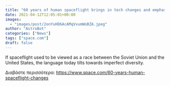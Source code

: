 ```yaml
---
title: "60 years of human spaceflight brings in tech changes and emphasis on diversity"
date: 2021-04-12T12:05:01+00:00
images:
  - "images/post/2onYuHD6AcAMqVvumWoBZA.jpeg"
author: "AstroBot"
categories: ["News"]
tags: ["space.com"]
draft: false
---
```


If spaceflight used to be viewed as a race between the Soviet Union and the United States, the language today tilts towards imperfect diversity. 

Διαβάστε περισσότερα: https://www.space.com/60-years-human-spaceflight-changes
